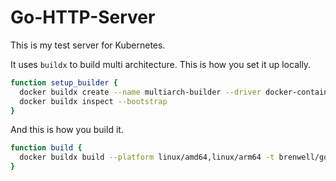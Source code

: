 # Go-HTTP-Server

This is my test server for Kubernetes.

It uses `buildx` to build multi architecture. This is how you set it up locally.

```sh
function setup_builder {
  docker buildx create --name multiarch-builder --driver docker-container --use
  docker buildx inspect --bootstrap
}
```

And this is how you build it.

```sh
function build {
  docker buildx build --platform linux/amd64,linux/arm64 -t brenwell/go-http-server:latest -f app/Dockerfile --push app/
}
```
